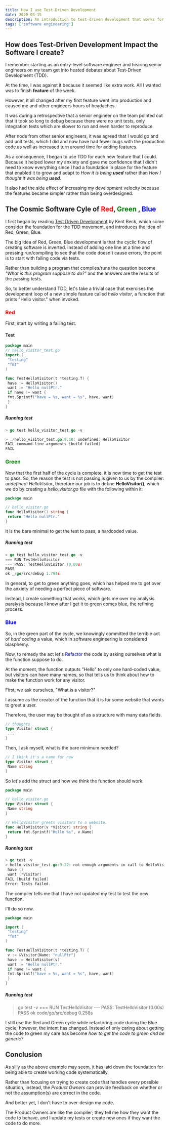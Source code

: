 ```yaml
---
title: How I use Test-Driven Development 
date: 2020-03-15
description: An introduction to test-driven development that works for me
tags: ['software engineering']
---
```



## How does Test-Driven Development Impact the Software I create?

I remember starting as an entry-level software engineer and hearing senior engineers on my team get into heated debates about Test-Driven Development (TDD). 

At the time, I was against it because it seemed like extra work. All I wanted was to finish **feature** of the week.

However, it all changed after my first feature went into production and caused me and other engineers hours of headaches. 

It was during a retrospective that a senior engineer on the team pointed out that it took so long to debug because there were no unit tests, only integration tests which are slower to run and even harder to reproduce. 

After nods from other senior engineers, it was agreed that I would go and add unit tests, which I did and now have had fewer bugs with the production code as well as increased turn around time for adding features. 

As a consequence, I began to use TDD for each new feature that I could. Because it helped lower my anxiety and gave me confidence that I didn't need to know everything since I had a foundation in place for the feature that enabled it to grow and adapt to *How it is being **used*** rather than *How I thought it was being **used***.

It also had the side effect of increasing my development velocity because the features became simpler rather than being overdesigned.

## The Cosmic Software Cyle of <span style="color:red">Red</span>, <span style="color:green">Green </span>, <span style="color:blue">Blue</span> 

I first began by reading [Test Driven Development](https://www.amazon.com/Test-Driven-Development-Kent-Beck/dp/0321146530/ref=sr_1_1?keywords=tdd&qid=1584211861&sr=8-1) by Kent Beck, which some consider the foundation for the TDD movement, and introduces the idea of Red, Green, Blue.

The big idea of Red, Green, Blue development is that the cyclic flow of creating software is inverted.  Instead of adding one line at a time and pressing run/compiling to see that the code doesn't cause errors,  the point is to start with failing code via tests.

Rather than building a program that compiles/runs the question become *"What is this program suppose to do?"* and the answers are the results of the passing tests.

So, to better understand TDD, let's take a trivial case that exercises the development loop of a new simple feature called *hello visitor*, a function that prints "Hello visitor." when invoked.

### <span style="color:red">Red</span>

First, start by writing a failing test.

#### Test
```go
package main 
// hello_visitor_test.go
import (
 "testing"
 "fmt"
)

func TestHelloVisitor(t *testing.T) {
 have := HelloVisitor()
 want := "Hello nullPtr."
 if have != want {
 fmt.Sprintf("have = %s, want = %s", have, want)
 } 
}
```
##### Running test

```go
> go test hello_visitor_test.go -v 

> ./hello_visitor_test.go:9:10: undefined: HelloVisitor
FAIL command-line-arguments [build failed]
FAIL
```
### <span style="color:green">Green </span>

Now that the first half of the cycle is complete, it is now time to get the test to pass. So, the reason the test is not passing is given to us by the compiler: *undefined: HelloVisitor*, therefore our job is to define **HelloVisitor()**, which we do by creating a *hello_visitor.go* file with the following within it:

```go
package main 

// hello_visitor.go
func HelloVisitor() string {
 return "Hello nullPtr."
}
```
It is the bare minimal to get the test to pass; a hardcoded value. 

##### Running test

```go
> go test hello_visitor_test.go -v 
=== RUN TestHelloVisitor
--- PASS: TestHelloVisitor (0.00s)
PASS
ok _/go/src/debug 1.794s
```

In general, to get to green anything goes, which has helped me to get over the anxiety of needing a perfect piece of software. 

Instead, I create something that works, which gets me over my analysis paralysis because I know after I get it to green comes blue, the refining process.

### <span style="color:blue">Blue</span>

So, in the green part of the cycle, we knowingly committed the terrible act of *hard coding* a value, which in software engineering is considered blasphemy. 

Now, to remedy the act let's <span style="color:blue">Refactor </span>the code by asking ourselves what is the function suppose to do. 

At the moment, the function outputs "Hello" to only one hard-coded value, but visitors can have many names, so that tells us to think about how to make the function work for any visitor.

First, we ask ourselves, "What is a visitor?"

I assume as the creator of the function that it is for some website that wants to greet a user. 

Therefore, the user may be thought of as a structure with many data fields. 

```go
// thoughts
type Visitor struct {
 ...
}
```
Then, I ask myself, what is the bare minimum needed?

```go
// I think it's a name for now
type Visitor struct {
 Name string 
}

```

So let's add the struct and how we think the function should work.

```go
package main 

// hello_visitor.go
type Visitor struct {
 Name string
}

// HelloVisitor greets visitors to a website.
func HelloVisitor(v *Visitor) string {
 return fmt.Sprintf("Hello %s", v.Name)
}

```

##### Running test

```go
> go test -v
> hello_visitor_test.go:9:22: not enough arguments in call to HelloVisitor
 have ()
 want (*Visitor)
FAIL [build failed]
Error: Tests failed.
```

The compiler tells me that I have not updated my test to test the new function. 

I'll do so now.

```go 
package main

import (
 "testing"
 "fmt"
)

func TestHelloVisitor(t *testing.T) {
 v := &Visitor{Name: "nullPtr"}
 have := HelloVisitor(v)
 want := "Hello nullPtr."
 if have != want {
 fmt.Sprintf("have = %s, want = %s", have, want)
 }
}
```


##### Running test

> go test -v 
=== RUN TestHelloVisitor
--- PASS: TestHelloVisitor (0.00s)
PASS
ok code/go/src/debug 0.258s

I still use the Red and Green cycle while refactoring code during the Blue cycle; however, the intent has changed. Instead of only caring about getting the code to green my care has become *how to get the code to green and be generic?*


## Conclusion

As silly as the above example may seem, it has laid down the foundation for being able to create working code systematically. 

Rather than focusing on trying to create code that handles every possible situation, instead, the *Product Owners* can provide feedback on whether or not the assumption(s) are correct in the code. 

And better yet, I don't have to over-design my code. 

The Product Owners are like the compiler; they tell me how they want the code to behave, and I update my tests or create new ones if they want the code to do more. 